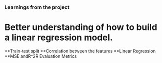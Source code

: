 ### Learnings from the project

  # Better understanding of how to build a linear regression model.
**Train-test split
**Correlation between the features
**Linear Regression
**MSE andR^2R Evaluation Metrics


